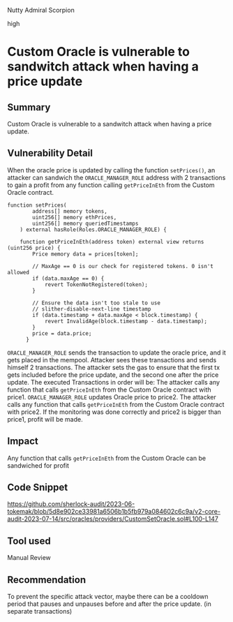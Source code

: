 Nutty Admiral Scorpion

high

# Custom Oracle is vulnerable to sandwitch attack when having a price update
## Summary  
Custom Oracle is vulnerable to a sandwitch attack when having a price update.

## Vulnerability Detail
When the oracle price is updated by calling the function `setPrices()`, an attacker can sandwich the `ORACLE_MANAGER_ROLE` address with 2 transactions to gain a profit from any function calling `getPriceInEth` from the Custom Oracle contract.

```solidity
function setPrices( 
        address[] memory tokens,
        uint256[] memory ethPrices,
        uint256[] memory queriedTimestamps
    ) external hasRole(Roles.ORACLE_MANAGER_ROLE) {
```

```solidity
    function getPriceInEth(address token) external view returns (uint256 price) {
        Price memory data = prices[token];

        // MaxAge == 0 is our check for registered tokens. 0 isn't allowed
        if (data.maxAge == 0) {
            revert TokenNotRegistered(token);
        }

        // Ensure the data isn't too stale to use
        // slither-disable-next-line timestamp
        if (data.timestamp + data.maxAge < block.timestamp) { 
            revert InvalidAge(block.timestamp - data.timestamp);
        }
        price = data.price;
      }
```

`ORACLE_MANAGER_ROLE` sends the transaction to update the oracle price, and it gets placed in the mempool.
Attacker sees these transactions and sends himself 2 transactions.
The attacker sets the gas to ensure that the first tx gets included before the price update, and the second one after the price update.
The executed Transactions in order will be:
The attacker calls any function that calls `getPriceInEth` from the Custom Oracle contract with price1.
`ORACLE_MANAGER_ROLE` updates Oracle price to price2.
The attacker calls any function that calls `getPriceInEth` from the Custom Oracle contract with price2.
If the monitoring was done correctly and price2 is bigger than price1, profit will be made.

## Impact
Any function  that calls `getPriceInEth` from the Custom Oracle can be sandwiched for profit

## Code Snippet
https://github.com/sherlock-audit/2023-06-tokemak/blob/5d8e902ce33981a6506b1b5fb979a084602c6c9a/v2-core-audit-2023-07-14/src/oracles/providers/CustomSetOracle.sol#L100-L147
## Tool used

Manual Review

## Recommendation
To prevent the specific attack vector, maybe there can be a cooldown period that pauses and unpauses before and after the price update. (in separate transactions)